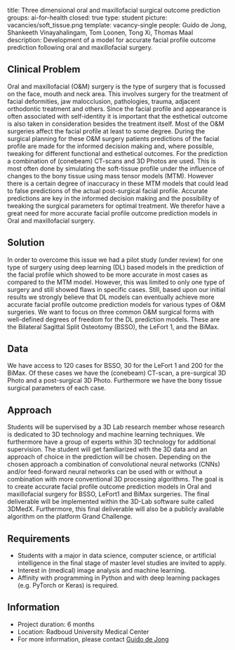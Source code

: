 title: Three dimensional oral and maxillofacial surgical outcome prediction
groups: ai-for-health
closed: true
type: student
picture: vacancies/soft_tissue.png
template: vacancy-single
people: Guido de Jong, Shankeeth Vinayahalingam, Tom Loonen, Tong Xi, Thomas Maal
description: Development of a model for accurate facial profile outcome prediction following oral and maxillofacial surgery.

## Clinical Problem
Oral and maxillofacial (O&M) surgery is the type of surgery that is focussed on the face, mouth and neck area. This involves surgery for the treatment of facial deformities, jaw malocclusion, pathologies, trauma, adjacent orthodontic treatment and others. Since the facial profile and appearance is often associated with self-identity it is important that the esthetical outcome is also taken in consideration besides the treatment itself. Most of the O&M surgeries affect the facial profile at least to some degree. During the surgical planning for these O&M surgery patients predictions of the facial profile are made for the informed decision making and, where possible, tweaking for different functional and esthetical outcomes. For the prediction a combination of (conebeam) CT-scans and 3D Photos are used. This is most often done by simulating the soft-tissue profile under the influence of changes to the bony tissue using mass tensor models (MTM). However there is a certain degree of inaccuracy in these MTM models that could lead to false predictions of the actual post-surgical facial profile. Accurate predictions are key in the informed decision making and the possibility of tweaking the surgical parameters for optimal treatment. We therefor have a great need for more accurate facial profile outcome prediction models in Oral and maxillofacial surgery.

## Solution
In order to overcome this issue we had a pilot study (under review) for one type of surgery using deep learning (DL) based models in the prediction of the facial profile which showed to be more accurate in most cases as compared to the MTM model. However, this was limited to only one type of surgery and still showed flaws in specific cases. Still, based upon our initial results we strongly believe that DL models can eventually achieve more accurate facial profile outcome prediction models for various types of O&M surgeries. We want to focus on three common O&M surgical forms with well-defined degrees of freedom for the DL prediction models. These are the Bilateral Sagittal Split Osteotomy (BSSO), the LeFort 1, and the BiMax.

## Data
We have access to 120 cases for BSSO, 30 for the LeFort 1 and 200 for the BiMax. Of these cases we have the (conebeam) CT-scan, a pre-surgical 3D Photo and a post-surgical 3D Photo. Furthermore we have the bony tissue surgical parameters of each case.

## Approach
Students will be supervised by a 3D Lab research member whose research is dedicated to 3D technology and machine learning techniques. We furthermore have a group of experts within 3D technology for additional supervision. The student will get familiarized with the 3D data and an approach of choice in the prediction will be chosen. Depending on the chosen approach a combination of convolutional neural networks (CNNs) and/or feed-forward neural networks can be used with or without a combination with more conventional 3D processing algorithms. The goal is to create accurate facial profile outcome prediction models in Oral and maxillofacial surgery for BSSO, LeFort1 and BiMax surgeries. The final deliverable will be implemented within the 3D-Lab software suite called 3DMedX. Furthermore, this final deliverable will also be a publicly available algorithm on the platform Grand Challenge.

## Requirements
- Students with a major in data science, computer science, or artificial intelligence in the final stage of master level studies are invited to apply.
- Interest in (medical) image analysis and machine learning.
- Affinity with programming in Python and with deep learning packages (e.g. PyTorch or Keras) is required.

## Information
- Project duration: 6 months
- Location: Radboud University Medical Center
- For more information, please contact [Guido de Jong](mailto:Guido.deJong@radboudumc.nl)
